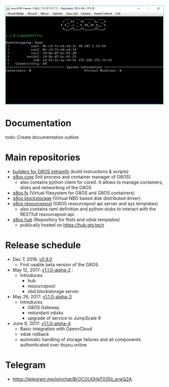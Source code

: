 ![G8OS console](g8os.png)

# Documentation

todo: Create documentation outline

# Main repositories

- [builders for G8OS initramfs](https://github.com/g8os/initramfs) (build instructions & scripts)
- [g8os core](https://github.com/g8os/core0) (Init process and container manager of G8OS)
  - also contains python client for core0. It allows to manage containers, disks and networking of the G8OS
- [g8os fs](https://github.com/g8os/g8ufs) (Virtual filesystem for G8OS and G8OS containers)
- [g8os blockstorage](https://github.com/g8os/blockstor) (Virtual NBD based disk distributed driver)
- [g8os resourcepool](https://github.com/g8os/resourcepool) (G8OS resourcepool api server and ays templates)
  - also contains raml definition and python stubs to interact with the RESTfull resourcepool api.
- [g8os hub](https://github.com/g8os/hub) (Repository for flists and vdisk templates)
  - publically hosted on https://hub.gig.tech

# Release schedule

 - Dec 7, 2016: [v0.9.0](https://github.com/g8os/core0/releases/tag/v0.9.0)
   - First usable beta version of the G8OS.
 - May 12, 2017: [v1.1.0-alpha-2](https://github.com/g8os/home/blob/master/milestones/1.1.0-alpha-2.md) :
   - Introduces
     - hub
     - resourcepool
     - nbd blockstorage server.
 - May 26, 2017: [v1.1.0-alpha-3](https://github.com/g8os/home/blob/master/milestones/1.1.0-alpha-3.md)
   - Introduces
     - G8OS Gateway
     - redundant vdisks
     - upgrade of service to JumpScale 9
 - June 9, 2017: [v1.1.0-alpha-4](https://github.com/g8os/home/blob/master/milestones/1.1.0-alpha-4.md)
   - Basic integration with OpenvCloud
   - vdisk rollback
   - automatic handling of storage failures and all components authenticated over itsyou.online

# Telegram

- https://telegram.me/joinchat/BrOCOUGHeT035il_qrwQ2A
